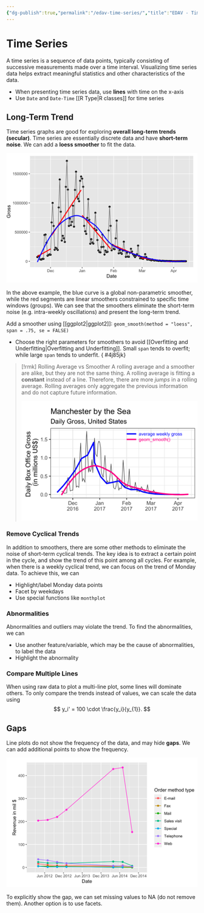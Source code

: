 ```yaml
---
{"dg-publish":true,"permalink":"/edav-time-series/","title":"EDAV - Time Series","created":"2022-11-01T16:53:01","updated":"2022-11-03T15:56:36"}
---
```



# Time Series

A time series is a sequence of data points, typically consisting of successive measurements made over a time interval. Visualizing time series data helps extract meaningful statistics and other characteristics of the data.

- When presenting time series data, use **lines** with time on the x-axis
- Use `Date` and `Date-Time` [[R Type\|R classes]] for time series

## Long-Term Trend

Time series graphs are good for exploring **overall long-term trends (secular)**.
Time series are essentially discrete data and have **short-term noise**. We can add a **loess smoother** to fit the data.

![](https://raw.githubusercontent.com/zcysxy/Figurebed/master/img/20221101170338.png)

In the above example, the blue curve is a global non-parametric smoother, while the red segments are linear smoothers constrained to specific time windows (groups). We can see that the smoothers eliminate the short-term noise (e.g. intra-weekly oscillations) and present the long-term trend.

Add a smoother using [[ggplot2\|ggplot2]]: `geom_smooth(method = "loess", span = .75, se = FALSE)`

- <span class="alt-check alt-check-tip">Choose the right parameters for smoothers to avoid [[Overfitting and Underfitting\|Overfitting and Underfitting]]. Small `span` tends to overfit; while large `span` tends to underfit.
{ #4j85jk}
</span>

> [!rmk] Rolling Average vs Smoother
> A rolling average and a smoother are alike, but they are not the same thing. A rolling average is fitting a **constant** instead of a line. Therefore, there are more *jumps* in a rolling average. Rolling averages only aggregate the previous information and do not capture future information.
>
>
> ![](https://raw.githubusercontent.com/zcysxy/Figurebed/master/img/20221103152814.png)

### Remove Cyclical Trends

In addition to smoothers, there are some other methods to eliminate the noise of short-term cyclical trends. The key idea is to extract a certain point in the cycle, and show the trend of this point among all cycles. For example, when there is a weekly cyclical trend, we can focus on the trend of Monday data. To achieve this, we can

- Highlight/label Monday data points
- Facet by weekdays
- Use special functions like `monthplot`

### Abnormalities

Abnormalities and outliers may violate the trend. To find the abnormalities, we can

- Use another feature/variable, which may be the cause of abnormalities, to label the data
- Highlight the abnormality

### Compare Multiple Lines

When using raw data to plot a multi-line plot, some lines will dominate others. To only compare the trends instead of values, we can scale the data using
$$
y_i' = 100 \cdot \frac{y_i}{y_{1}}.
$$

## Gaps

Line plots do not show the frequency of the data, and may hide **gaps**. We can add additional points to show the frequency.

![](https://raw.githubusercontent.com/zcysxy/Figurebed/master/img/20221103155133.png)

To explicitly show the gap, we can set missing values to NA (do not remove them).
Another option is to use facets.

